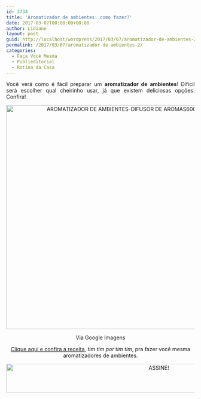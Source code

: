 ```yaml
---
id: 3734
title: 'Aromatizador de ambientes: como fazer?'
date: 2017-03-07T00:00:00+00:00
author: Lidiane
layout: post
guid: http://localhost/wordpress/2017/03/07/aromatizador-de-ambientes-2/
permalink: /2017/03/07/aromatizador-de-ambientes-2/
categories:
  - Faça Você Mesma
  - Publieditorial
  - Rotina da Casa
---
```

<p style="text-align: justify;" align="center">
  Você verá como é fácil preparar um <strong>aromatizador de ambientes</strong>! Difícil será escolher qual cheirinho usar, já que existem deliciosas opções. Confira!
</p>

<p align="center">
  <img class="alignnone size-full wp-image-13512" src="http://www.trololodemulher.com.br/blog/wp-content/uploads/2017/02/AROMATIZADOR-DE-AMBIENTES-DIFUSOR-DE-AROMAS600.jpg" alt="AROMATIZADOR DE AMBIENTES-DIFUSOR DE AROMAS600" width="600" height="600" />
</p>

<p style="text-align: center;" align="center">
  Via Google Imagens
</p>

<p style="text-align: center;" align="center">
  <a href="http://www.trololodemulher.com.br/2011/05/19/aromatizador-de-ambientes/" target="_blank">Clique aqui e confira a receita</a>, <em>tim tim por tim tim</em>, pra fazer você mesma aromatizadores de ambientes.
</p>

<p align="center">
  <a href="http://feedburner.google.com/fb/a/mailverify?uri=blogBichaFemea&loc=en_US" target="_blank"><img class="alignnone size-full wp-image-10439" src="http://www.trololodemulher.com.br/blog/wp-content/uploads/2014/09/ASSINE.png" alt="ASSINE!" width="800" height="78" /></a>
</p>